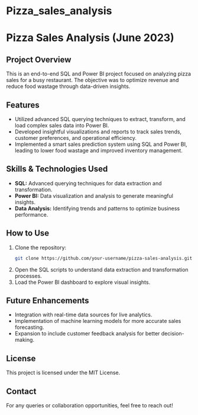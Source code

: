 # Pizza_sales_analysis
# Pizza Sales Analysis (June 2023)

## Project Overview
This is an end-to-end SQL and Power BI project focused on analyzing pizza sales for a busy restaurant. The objective was to optimize revenue and reduce food wastage through data-driven insights.

## Features
- Utilized advanced SQL querying techniques to extract, transform, and load complex sales data into Power BI.
- Developed insightful visualizations and reports to track sales trends, customer preferences, and operational efficiency.
- Implemented a smart sales prediction system using SQL and Power BI, leading to lower food wastage and improved inventory management.

## Skills & Technologies Used
- **SQL:** Advanced querying techniques for data extraction and transformation.
- **Power BI:** Data visualization and analysis to generate meaningful insights.
- **Data Analysis:** Identifying trends and patterns to optimize business performance.

## How to Use
1. Clone the repository:
   ```sh
   git clone https://github.com/your-username/pizza-sales-analysis.git
   ```
2. Open the SQL scripts to understand data extraction and transformation processes.
3. Load the Power BI dashboard to explore visual insights.

## Future Enhancements
- Integration with real-time data sources for live analytics.
- Implementation of machine learning models for more accurate sales forecasting.
- Expansion to include customer feedback analysis for better decision-making.

## License
This project is licensed under the MIT License.

## Contact
For any queries or collaboration opportunities, feel free to reach out!

